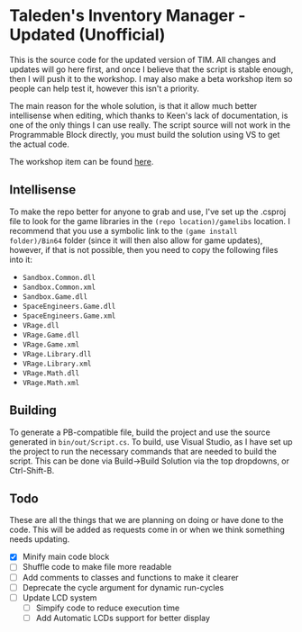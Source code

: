 # Taleden's Inventory Manager - Updated (Unofficial)

This is the source code for the updated version of TIM. All changes and updates will go here first, and once I believe that the script is stable enough, then I will push it to the workshop. I may also make a beta workshop item so people can help test it, however this isn't a priority.

The main reason for the whole solution, is that it allow much better intellisense when editing, which thanks to Keen's lack of documentation, is one of the only things I can use really. The script source will not work in the Programmable Block directly, you must build the solution using VS to get the actual code.

The workshop item can be found [here](http://steamcommunity.com/sharedfiles/filedetails/?id=1268188438).

## Intellisense

To make the repo better for anyone to grab and use, I've set up the .csproj file to look for the game libraries in the `(repo location)/gamelibs` location. I recommend that you use a symbolic link to the `(game install folder)/Bin64` folder (since it will then also allow for game updates), however, if that is not possible, then you need to copy the following files into it:

* `Sandbox.Common.dll`
* `Sandbox.Common.xml`
* `Sandbox.Game.dll`
* `SpaceEngineers.Game.dll`
* `SpaceEngineers.Game.xml`
* `VRage.dll`
* `VRage.Game.dll`
* `VRage.Game.xml`
* `VRage.Library.dll`
* `VRage.Library.xml`
* `VRage.Math.dll`
* `VRage.Math.xml`

## Building

To generate a PB-compatible file, build the project and use the source generated in `bin/out/Script.cs`. To build, use Visual Studio, as I have set up the project to run the necessary commands that are needed to build the script. This can be done via Build->Build Solution via the top dropdowns, or Ctrl-Shift-B.

## Todo

These are all the things that we are planning on doing or have done to the code. This will be added as requests come in or when we think something needs updating.

- [x] Minify main code block
- [ ] Shuffle code to make file more readable
- [ ] Add comments to classes and functions to make it clearer
- [ ] Deprecate the cycle argument for dynamic run-cycles
- [ ] Update LCD system
    - [ ] Simpify code to reduce execution time
    - [ ] Add Automatic LCDs support for better display